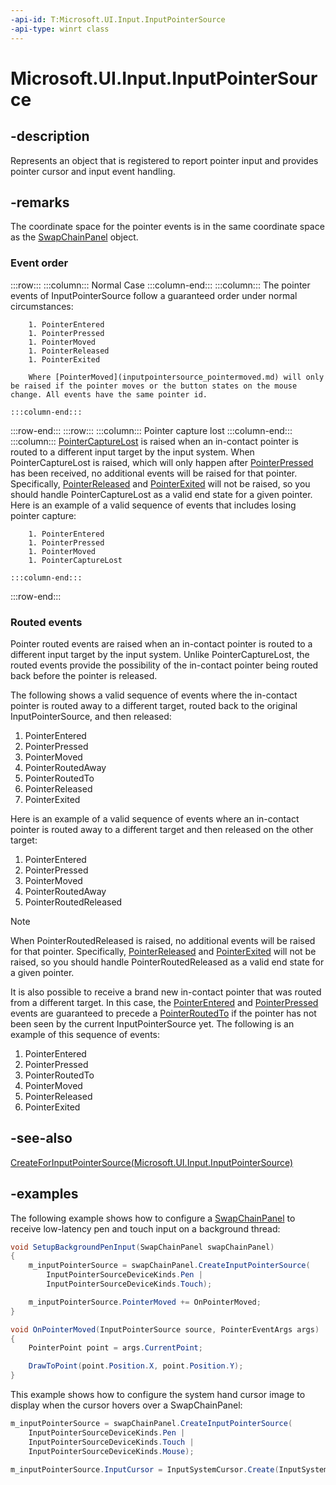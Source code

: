 ```yaml
---
-api-id: T:Microsoft.UI.Input.InputPointerSource
-api-type: winrt class
---
```


# Microsoft.UI.Input.InputPointerSource

<!--
public sealed class InputPointerSource : Microsoft.UI.Input.InputObject
-->

## -description

Represents an object that is registered to report pointer input and provides pointer cursor and input event handling.

## -remarks

The coordinate space for the pointer events is in the same coordinate space as the [SwapChainPanel](../microsoft.ui.xaml.controls/swapchainpanel.md) object.

### Event order

:::row:::
    :::column:::
        Normal Case
    :::column-end:::
    :::column:::
        The pointer events of InputPointerSource follow a guaranteed order under normal circumstances:

        1. PointerEntered
        1. PointerPressed
        1. PointerMoved
        1. PointerReleased
        1. PointerExited
            
        Where [PointerMoved](inputpointersource_pointermoved.md) will only be raised if the pointer moves or the button states on the mouse change. All events have the same pointer id.
        
    :::column-end:::
:::row-end:::
:::row:::
    :::column:::
        Pointer capture lost
    :::column-end:::
    :::column:::
        [PointerCaptureLost](inputpointersource_pointercapturelost.md) is raised when an in-contact pointer is routed to a different input target by the input system. When PointerCaptureLost is raised, which will only happen after [PointerPressed](inputpointersource_pointerpressed.md) has been received, no additional events will be raised for that pointer. Specifically, [PointerReleased](inputpointersource_pointerreleased.md) and [PointerExited](inputpointersource_pointerexited.md) will not be raised, so you should handle PointerCaptureLost as a valid end state for a given pointer. Here is an example of a valid sequence of events that includes losing pointer capture:

        1. PointerEntered
        1. PointerPressed
        1. PointerMoved
        1. PointerCaptureLost
                    
    :::column-end:::
:::row-end:::

<!--
<table>
<tr>
<th colspan="2">Event order</th>
</tr>
<tr>
<td valign="top">
Normal Case
</td>
<td>
The pointer events of InputPointerSource follow a guaranteed order under normal circumstances:

<ul>
<li>PointerEntered</li>
<li>PointerPressed</li>
<li>PointerMoved</li>
<li>PointerReleased</li>
<li>PointerExited</li>
</ul>

Where [PointerMoved](inputpointersource_pointermoved.md) will only be raised if the pointer moves or the button states on the mouse change. All events have the same pointer id.
</td>
</tr>
<tr>
<td valign="top">
Pointer capture lost
</td>
<td>
[PointerCaptureLost](inputpointersource_pointercapturelost.md) is raised when an in-contact pointer is routed to a different input target by the input system. When PointerCaptureLost is raised, which will only happen after [PointerPressed](inputpointersource_pointerpressed.md) has been received, no additional events will be raised for that pointer. Specifically, [PointerReleased](inputpointersource_pointerreleased.md) and [PointerExited](inputpointersource_pointerexited.md) will not be raised, so you should handle PointerCaptureLost as a valid end state for a given pointer. Here is an example of a valid sequence of events that includes losing pointer capture:

<ul>
<li>PointerEntered</li>
<li>PointerPressed</li>
<li>PointerMoved</li>
<li>PointerCaptureLost</li>
</ul>

</td>

</tr>
</table>
-->

### Routed events

Pointer routed events are raised when an in-contact pointer is routed to a different input target by the input system. Unlike PointerCaptureLost, the routed events provide the possibility of the in-contact pointer being routed back before the pointer is released.

The following shows a valid sequence of events where the in-contact pointer is routed away to a different target, routed back to the original InputPointerSource, and then released:

1. PointerEntered
1. PointerPressed
1. PointerMoved
1. PointerRoutedAway
1. PointerRoutedTo
1. PointerReleased
1. PointerExited

Here is an example of a valid sequence of events where an in-contact pointer is routed away to a different target and then released on the other target:

1. PointerEntered
1. PointerPressed
1. PointerMoved
1. PointerRoutedAway
1. PointerRoutedReleased

> [!NOTE]
> When PointerRoutedReleased is raised, no additional events will be raised for that pointer. Specifically, [PointerReleased](inputpointersource_pointerreleased.md) and [PointerExited](inputpointersource_pointerexited.md) will not be raised, so you should handle PointerRoutedReleased as a valid end state for a given pointer.

It is also possible to receive a brand new in-contact pointer that was routed from a different target. In this case, the [PointerEntered](inputpointersource_pointerentered.md) and [PointerPressed](inputpointersource_pointerpressed.md) events are guaranteed to precede a [PointerRoutedTo](inputpointersource_pointerroutedto.md) if the pointer has not been seen by the current InputPointerSource yet. The following is an example of this sequence of events:

1. PointerEntered
1. PointerPressed
1. PointerRoutedTo
1. PointerMoved
1. PointerReleased
1. PointerExited

## -see-also

[CreateForInputPointerSource(Microsoft.UI.Input.InputPointerSource)](pointerpredictor_createforinputpointersource_1467140847.md)

## -examples

The following example shows how to configure a [SwapChainPanel](../microsoft.ui.xaml.controls/swapchainpanel.md) to receive low-latency pen and touch input on a background thread:

```csharp
void SetupBackgroundPenInput(SwapChainPanel swapChainPanel)
{
    m_inputPointerSource = swapChainPanel.CreateInputPointerSource(
        InputPointerSourceDeviceKinds.Pen |
        InputPointerSourceDeviceKinds.Touch);

    m_inputPointerSource.PointerMoved += OnPointerMoved;
}

void OnPointerMoved(InputPointerSource source, PointerEventArgs args)
{
    PointerPoint point = args.CurrentPoint;

    DrawToPoint(point.Position.X, point.Position.Y);
}
```

This example shows how to configure the system hand cursor image to display when the cursor hovers over a SwapChainPanel:

```csharp
m_inputPointerSource = swapChainPanel.CreateInputPointerSource(
    InputPointerSourceDeviceKinds.Pen |
    InputPointerSourceDeviceKinds.Touch |
    InputPointerSourceDeviceKinds.Mouse);

m_inputPointerSource.InputCursor = InputSystemCursor.Create(InputSystemCursorShape.Hand);
```

